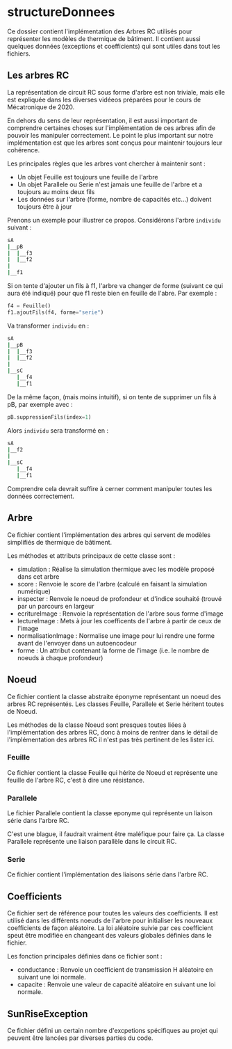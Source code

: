# structureDonnees

Ce dossier contient l'implémentation des Arbres RC utilisés pour représenter les modèles de thermique de bâtiment. Il contient aussi quelques données (exceptions et coefficients) qui sont utiles dans tout les fichiers.

## Les arbres RC

La représentation de circuit RC sous forme d'arbre est non triviale, mais elle est expliquée dans les diverses vidéeos préparées pour le cours de Mécatronique de 2020.

En dehors du sens de leur représentation, il est aussi important de comprendre certaines choses sur l'implémentation de ces arbres afin de pouvoir les manipuler correctement. Le point le plus important sur notre implémentation est que les arbres sont conçus pour maintenir toujours leur cohérence.

Les principales règles que les arbres vont chercher à maintenir sont :
 - Un objet Feuille est toujours une feuille de l'arbre
 - Un objet Parallele ou Serie n'est jamais une feuille de l'arbre et a toujours au moins deux fils
 - Les données sur l'arbre (forme, nombre de capacités etc...) doivent toujours être à jour

Prenons un exemple pour illustrer ce propos. Considérons l'arbre `individu` suivant :

```bash
sA
|__pB
|  |__f3
|  |__f2
|
|__f1
```

Si on tente d'ajouter un fils à f1, l'arbre va changer de forme (suivant ce qui aura été indiqué) pour que f1 reste bien en feuille de l'abre. Par exemple :

```python
f4 = Feuille()
f1.ajoutFils(f4, forme="serie")
```

Va transformer `individu` en :


```bash
sA
|__pB
|  |__f3
|  |__f2
|
|__sC
   |__f4
   |__f1
```

De la même façon, (mais moins intuitif), si on tente de supprimer un fils à pB, par exemple avec :

```python
pB.suppressionFils(index=1)
```

Alors `individu` sera transformé en :


```bash
sA
|__f2
|
|__sC
   |__f4
   |__f1
```

Comprendre cela devrait suffire à cerner comment manipuler toutes les données correctement.

## Arbre

Ce fichier contient l'implémentation des arbres qui servent de modèles simplifiés de thermique de bâtiment.

Les méthodes et attributs principaux de cette classe sont :
 - simulation : Réalise la simulation thermique avec les modèle proposé dans cet arbre
 - score : Renvoie le score de l'arbre (calculé en faisant la simulation numérique)
 - inspecter : Renvoie le noeud de profondeur et d'indice souhaité (trouvé par un parcours en largeur
 - ecritureImage : Renvoie la représentation de l'arbre sous forme d'image
 - lectureImage : Mets à jour les coefficents de l'arbre à partir de ceux de l'image
 - normalisationImage : Normalise une image pour lui rendre une forme avant de l'envoyer dans un autoencodeur
 - forme : Un attribut contenant la forme de l'image (i.e. le nombre de noeuds à chaque profondeur)

## Noeud

Ce fichier contient la classe abstraite éponyme représentant un noeud des arbres RC représentés. Les classes Feuille, Parallele et Serie héritent toutes de Noeud.

Les méthodes de la classe Noeud sont presques toutes liées à l'implémentation des arbres RC, donc à moins de rentrer dans le détail de l'implémentation des arbres RC il n'est pas très pertinent de les lister ici.

### Feuille

Ce fichier contient la classe Feuille qui hérite de Noeud et représente une feuille de l'arbre RC, c'est à dire une résistance.

### Parallele

Le fichier Parallele contient la classe eponyme qui représente un liaison série dans l'arbre RC.

C'est une blague, il faudrait vraiment être maléfique pour faire ça. La classe Parallele représente une liaison parallèle dans le circuit RC.

### Serie

Ce fichier contient l'implémentation des liaisons série dans l'arbre RC.

## Coefficients

Ce fichier sert de référence pour toutes les valeurs des coefficients. Il est utilisé dans les différents noeuds de l'arbre pour initialiser les nouveaux coefficients de façon aléatoire. La loi aléatoire suivie par ces coefficient speut être modifiée en changeant des valeurs globales définies dans le fichier.

Les fonction principales définies dans ce fichier sont :
 - conductance : Renvoie un coefficient de transmission H aléatoire en suivant une loi normale.
 - capacite : Renvoie une valeur de capacité aléatoire en suivant une loi normale.

## SunRiseException

Ce fichier défini un certain nombre d'excpetions spécifiques au projet qui peuvent être lancées par diverses parties du code.

